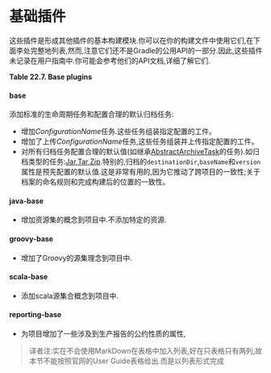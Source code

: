 # 基础插件

这些插件是形成其他插件的基本构建模块.你可以在你的构建文件中使用它们,在下面李处完整地列表,然而,注意它们还不是Gradle的公用API的一部分.因此,这些插件未记录在用户指南中.你可能会参考他们的API文档,详细了解它们.

**Table 22.7. Base plugins**

#### base

添加标准的生命周期任务和配置合理的默认归档任务:
+ 增加*ConfigurationName*任务.这些任务组装指定配置的工件。
+ 增加了上传*ConfigurationName*任务,这些任务组装并上传指定配置的工件。
+ 对所有归档任务配置合理的默认值(如继承[AbstractArchiveTask](https://docs.gradle.org/current/dsl/org.gradle.api.tasks.bundling.AbstractArchiveTask.html)的任务).如归档类型的任务:[Jar](https://docs.gradle.org/current/dsl/org.gradle.api.tasks.bundling.Jar.html),[Tar](https://docs.gradle.org/current/dsl/org.gradle.api.tasks.bundling.Tar.html),[Zip](https://docs.gradle.org/current/dsl/org.gradle.api.tasks.bundling.Zip.html).特别的,归档的`destinationDir`,`baseName`和`version`属性是预先配置的默认值.这是非常有用的,因为它推动了跨项目的一致性;关于档案的命名规则和完成构建后的位置的一致性。

#### java-base

+ 增加资源集的概念到项目中.不添加特定的资源.

#### groovy-base

+ 增加了Groovy的源集理念到项目中.

#### scala-base

+ 添加scala源集合概念到项目中.

#### reporting-base

+ 为项目增加了一些涉及到生产报告的公约性质的属性,


> 译者注:实在不会使用MarkDown在表格中加入列表,好在只表格只有两列,故本节不能按照官网的User Guide表格给出.而是以列表形式完成

